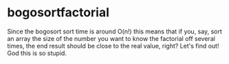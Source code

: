 # bogosortfactorial
Since the bogosort sort time is around O(n!) this means that if you, say, 
sort an array the size of the number you want to know the factorial off 
several times, the end result should be close to the real value, right? 
Let's find out! God this is so stupid.
